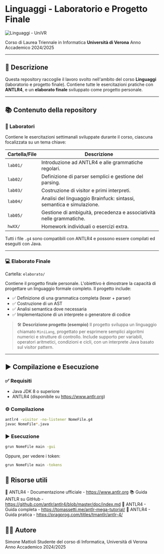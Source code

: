 # Linguaggi - Laboratorio e Progetto Finale
![Linguaggi - UniVR](https://img.shields.io/badge/Linguaggi-UniVR-blueviolet?style=for-the-badge&logo=bookstack&logoColor=white)

Corso di Laurea Triennale in Informatica
**Università di Verona**
Anno Accademico 2024/2025

---

## 🧠 Descrizione

Questa repository raccoglie il lavoro svolto nell'ambito del corso **Linguaggi** (laboratorio e progetto finale).
Contiene tutte le esercitazioni pratiche con **ANTLR4**, e un **elaborato finale** sviluppato come progetto personale.

---

## 📚 Contenuto della repository

### 🧪 Laboratori

Contiene le esercitazioni settimanali sviluppate durante il corso, ciascuna focalizzata su un tema chiave:

| Cartella/File       | Descrizione |
|---------------------|-------------|
| `lab01/`            | Introduzione ad ANTLR4 e alle grammatiche regolari. |
| `lab02/`            | Definizione di parser semplici e gestione del parsing. |
| `lab03/`            | Costruzione di visitor e primi interpreti. |
| `lab04/`            | Analisi del linguaggio Brainfuck: sintassi, semantica e simulazione. |
| `lab05/`            | Gestione di ambiguità, precedenza e associatività nelle grammatiche. |
| `hwXX/`             | Homework individuali o esercizi extra. |

Tutti i file `.g4` sono compatibili con ANTLR4 e possono essere compilati ed eseguiti con Java.

---

### 💻 Elaborato Finale

Cartella: `elaborato/`

Contiene il progetto finale personale. L'obiettivo è dimostrare la capacità di progettare un linguaggio formale completo.
Il progetto include:

- ✅ Definizione di una grammatica completa (lexer + parser)
- ✅ Costruzione di un AST
- ✅ Analisi semantica dove necessaria
- ✅ Implementazione di un interprete o generatore di codice

> 🛠️ **Descrizione progetto (esempio)**
> Il progetto sviluppa un linguaggio chiamato `MiniLang`, progettato per esprimere semplici algoritmi numerici e strutture di controllo.
> Include supporto per variabili, operatori aritmetici, condizioni e cicli, con un interprete Java basato sul visitor pattern.

---

## ▶️ Compilazione e Esecuzione

### ✅ Requisiti

- Java JDK 8 o superiore
- ANTLR4 (disponibile su https://www.antlr.org)

### ⚙️ Compilazione

```bash
antlr4 -visitor -no-listener NomeFile.g4
javac NomeFile*.java
```

### ▶️ Esecuzione
```bash
grun NomeFile main -gui
```
Oppure, per vedere i token:
```bash
grun NomeFile main -tokens
```
## 🧩 Risorse utili

📘 ANTLR4 - Documentazione ufficiale - https://www.antlr.org
📚 Guida ANTLR su GitHub - https://github.com/antlr/antlr4/blob/master/doc/index.md
📖 ANTLR4 - Guida completa - https://tomassetti.me/antlr-mega-tutorial/
📖 ANTLR4 - Guida pratica - https://pragprog.com/titles/tmantlr/antlr-4/

## 🧑‍💻 Autore
Simone Mattioli
Studente del corso di Informatica, Università di Verona
Anno Accademico 2024/2025